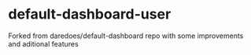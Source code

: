 # default-dashboard-user
Forked from daredoes/default-dashboard repo with some improvements and aditional features
